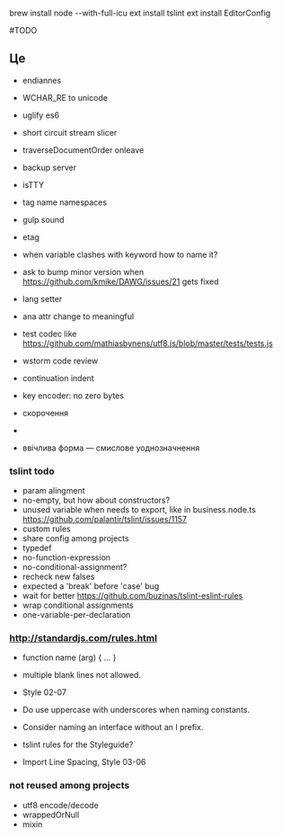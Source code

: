 brew install node --with-full-icu
ext install tslint
ext install EditorConfig


#TODO

## Це
- endiannes
- WCHAR_RE to unicode
- uglify es6
- short circuit stream slicer
- traverseDocumentOrder onleave
- backup server
- isTTY
- tag name namespaces
- gulp sound
- etag
- when variable clashes with keyword how to name it?
- ask to bump minor version when https://github.com/kmike/DAWG/issues/21 gets fixed
- lang setter
- ana attr change to meaningful
- test codec like https://github.com/mathiasbynens/utf8.js/blob/master/tests/tests.js
- wstorm code review
- continuation indent
- key encoder: no zero bytes

- скорочення
- <supplied>
- ввічлива форма — смислове уоднозначнення


### tslint todo
- param alingment
- no-empty, but how about constructors?
- unused variable when needs to export, like in business.node.ts https://github.com/palantir/tslint/issues/1157
- custom rules
- share config among projects
- typedef
- no-function-expression
- no-conditional-assignment?
- recheck new falses
- expected a 'break' before 'case' bug
- wait for better https://github.com/buzinas/tslint-eslint-rules
- wrap conditional assignments
- one-variable-per-declaration

### http://standardjs.com/rules.html
- function name (arg) { ... }
- multiple blank lines not allowed.


- Style 02-07
- Do use uppercase with underscores when naming constants.
- Consider naming an interface without an I prefix.
- tslint rules for the Styleguide?
- Import Line Spacing, Style 03-06

### not reused among projects
- utf8 encode/decode
- wrappedOrNull
- mixin
